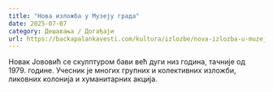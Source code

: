```yaml
---
title: "Нова изложба у Музеју града"
date: 2025-07-07
category: Дешавања / Догађаји
url: https://backapalankavesti.com/kultura/izlozbe/nova-izlozba-u-muzeju-grada/
---
```


Новак Јововић се скулптуром бави већ дуги низ година, тачније од 1979. године. Учесник је многих групних и колективних изложби, ликовних колонија и хуманитарних акција.
